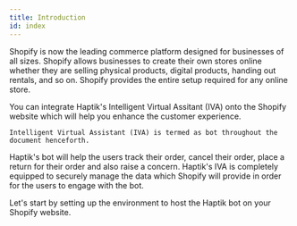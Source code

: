```yaml
---
title: Introduction
id: index
---
```


Shopify is now the leading commerce platform designed for businesses of all sizes. Shopify allows businesses to create their own stores online whether they are selling physical products, digital products, handing out rentals, and so on. Shopify provides the entire setup required for any online store.

You can integrate Haptik's Intelligent Virtual Assitant (IVA) onto the Shopify website which will help you enhance the customer experience.

`Intelligent Virtual Assistant (IVA) is termed as bot throughout the document henceforth.`

Haptik's bot will help the users track their order, cancel their order, place a return for their order and also raise a concern. Haptik's IVA is completely equipped to securely manage the data which Shopify will provide in order for the users to engage with the bot.

Let's start by setting up the environment to host the Haptik bot on your Shopify website.
